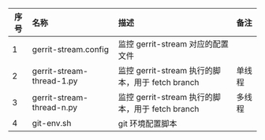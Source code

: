 | 序号 | 名称 | 描述 | 备注 |
|--|:--|:--|:--|
| 1 | gerrit-stream.config | 监控 gerrit-stream 对应的配置文件 | |
| 2 | gerrit-stream-thread-1.py | 监控 gerrit-stream 执行的脚本，用于 fetch branch | 单线程 |
| 3 | gerrit-stream-thread-n.py | 监控 gerrit-stream 执行的脚本，用于 fetch branch | 多线程 |
| 4 | git-env.sh | git 环境配置脚本 |  |
